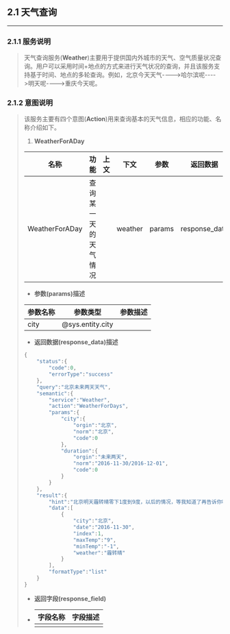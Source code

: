 ## 2.1 天气查询

---

### 2.1.1 服务说明

> 天气查询服务\(**Weather**\)主要用于提供国内外城市的天气、空气质量状况查询。用户可以采用时间+地点的方式来进行天气状况的查询，并且该服务支持基于时间、地点的多轮查询。例如，北京今天天气----&gt;哈尔滨呢----&gt;明天呢----&gt;重庆今天呢。

### 2.1.2 意图说明

> 该服务主要有四个意图\(**Action**\)用来查询基本的天气信息，相应的功能、名称介绍如下。
> 
> 1. **WeatherForADay**
> 
>   | 名称 | 功能 | 上文 | 下文 | 参数 | 返回数据 | 返回字段 |
>   | --- | --- | --- | --- | --- | --- | --- |
>   | WeatherForADay | 查询某一天的天气情况 |  | weather | params | response\_data | response\_field |
> 
>   * **参数\(params\)描述**
> 
>   | 参数名称 | 参数类型 | 参数描述 |
>   | --- | --- | --- |
>   | city | @sys.entity.city |  |
> 
>   * **返回数据\(response\_data\)描述**
> 
> 
> ```go
> {
>     "status":{
>         "code":0,
>         "errorType":"success"
>     },
>     "query":"北京未来两天天气",
>     "semantic":{
>         "service":"Weather",
>         "action":"WeatherForDays",
>         "params":{
>             "city":{
>                 "orgin":"北京",
>                 "norm":"北京",
>                 "code":0
>             },
>             "duration":{
>                 "orgin":"未来两天",
>                 "norm":"2016-11-30/2016-12-01",
>                 "code":0
>             }
>         }
>     },
>     "result":{
>         "hint":"北京明天霾转晴零下1度到9度，以后的情况，等我知道了再告诉你吧",
>         "data":[
>             {
>                 "city":"北京",
>                 "date":"2016-11-30",
>                 "index":1,
>                 "maxTemp":"9",
>                 "minTemp":"-1",
>                 "weather":"霾转晴"
>             }
>         ],
>         "formatType":"list"
>     }
> }
> ```
> 
> * **返回字段\(response\_field\)**
> 
> * | 字段名称 | 字段描述 |
>   | --- | --- |
>   |  |  |

